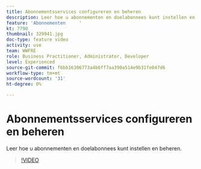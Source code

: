 ```yaml
---
title: Abonnementsservices configureren en beheren
description: Leer hoe u abonnementen en doelabonnees kunt instellen en beheren.
feature: 'Abonnementen     '
kt: 7790
thumbnail: 329941.jpg
doc-type: feature video
activity: use
team: WWFRE
role: Business Practitioner, Administrator, Developer
level: Experienced
source-git-commit: f6bb16306773a4b6ff7aa390a514e9b31fe047d6
workflow-type: tm+mt
source-wordcount: '31'
ht-degree: 0%

---
```



# Abonnementsservices configureren en beheren

Leer hoe u abonnementen en doelabonnees kunt instellen en beheren.

>[!VIDEO](https://video.tv.adobe.com/v/329941?quality=12)
